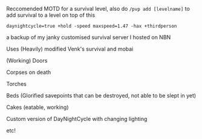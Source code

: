 Reccomended MOTD for a survival level, also do `/pvp add [levelname]` to add survival to a level on top of this
```
daynightcycle=true +hold -speed maxspeed=1.47 -hax +thirdperson
```

a backup of my janky customised survival server I hosted on NBN

Uses (Heavily) modified Venk's survival and mobai

(Working) Doors

Corpses on death

Torches

Beds (Glorified savepoints that can be destroyed, not able to be slept in yet)

Cakes (eatable, working)

Custom version of DayNightCycle with changing lighting

etc!
